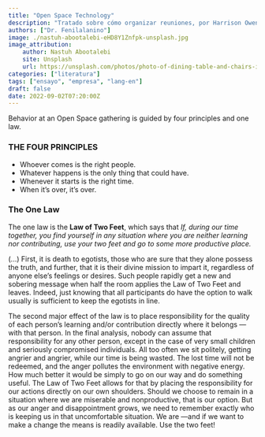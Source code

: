```yaml
---
title: "Open Space Technology"
description: "Tratado sobre cómo organizar reuniones, por Harrison Owen."
authors: ["Dr. Fenilalanino"]
image: ./nastuh-abootalebi-eHD8Y1Znfpk-unsplash.jpg
image_attribution:
    author: Nastuh Abootalebi
    site: Unsplash
    url: https://unsplash.com/photos/photo-of-dining-table-and-chairs-inside-room-eHD8Y1Znfpk
categories: ["literatura"]
tags: ["ensayo", "empresa", "lang-en"]
draft: false
date: 2022-09-02T07:20:00Z
---
```


Behavior at an Open Space gathering is guided by four principles and one law.

### THE FOUR PRINCIPLES
- Whoever comes is the right people.
- Whatever happens is the only thing that could have.
- Whenever it starts is the right time.
- When it’s over, it’s over.

### The One Law
The one law is the **Law of Two Feet**, which says that *If, during our time together, you find yourself in any situation where you are neither learning nor contributing, use your two feet and go to some more productive place.*

(...) First, it is death to egotists, those who are sure that they alone possess the truth, and further, that it is their divine mission to impart it, regardless of anyone else’s feelings or desires. Such people rapidly get a new and sobering message when half the room applies the Law of Two Feet and leaves. Indeed, just knowing that all participants do have the option to walk usually is sufficient to keep the egotists in line.

The second major effect of the law is to place responsibility for the quality of each person’s learning and/or contribution directly where it belongs —with that person. In the final analysis, nobody can assume that responsibility for any other person, except in the case of very small children and seriously compromised individuals. All too often we sit politely, getting angrier and angrier, while our time is being wasted. The lost time will not be redeemed, and the anger pollutes the environment with negative energy. How much better it would be simply to go on our way and do something useful. The Law of Two Feet allows for that by placing the responsibility for our actions directly on our own shoulders. Should we choose to remain in a situation where we are miserable and nonproductive, that is our option. But as our anger and disappointment grows, we need to remember exactly who is keeping us in that uncomfortable situation. We are —and if we want to make a change the means is readily available. Use the two feet!
